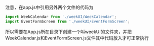注意，在app.js中引用另外两个文件的代码为
```js
import WeekCalendar from './weekUI/WeekCalendar';
import EventFormScreen from './weekUI/EventFormScreen';
```
所以需要在App.js所在目录下创建一个叫weekUI的文件夹，并把WeekCalendar.js和EventFormScreen.js文件其中代码放入才可正常执行
